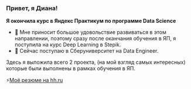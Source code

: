 ### Привет, я Диана! 

**Я окончила курс в Яндекс Практикум по программе Data Science** 

- 🔭 Мне приносит большое удовольствие развиваться в этом направлении, поэтому сразу после оканчания обучения в ЯП, я поступила на курс Deep Learning в Stepik.
- 🌱 Сейчас поступаю в Сберуниверситет на Data Engineer.

Здесь я выложила всего 2 проекта, (на мой взгляд самых интересных) которые были выполнены в рамках обучения в ЯП.

⚡[Моё резюме на hh.ru](https://voronezh.hh.ru/resume/fb658f54ff032473020039ed1f793156376f53)
